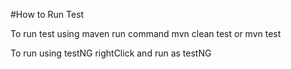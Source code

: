#How to Run Test 

To run test using maven run command mvn clean test or mvn test 

To run using testNG rightClick and run as testNG

